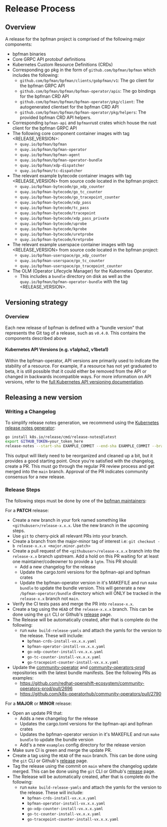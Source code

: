 # Release Process

## Overview

A release for the bpfman project is comprised of the following major components:

- bpfman binaries
- Core GRPC API protobuf definitions
- Kubernetes Custom Resource Definitions (CRDs)
- Corresponding go pkg in the form of `github.com/bpfman/bpfman` which includes the following:
  - `github.com/bpfman/bpfman/clients/gobpfman/v1`: The go client for the bpfman GRPC API
  - `github.com/bpfman/bpfman/bpfman-operator/apis`: The go bindings for the
    bpfman CRD API
  - `github.com/bpfman/bpfman/bpfman-operator/pkg/client`: The autogenerated
    clientset for the bpfman CRD API
  - `github.com/bpfman/bpfman/bpfman-operator/pkg/helpers`: The provided bpfman CRD
    API helpers.
- Corresponding `bpfman-api` and `bpfman`rust crates which house the rust client for the bpfman GRPC API
- The following core component container images with tag <RELEASE_VERSION>:
  - `quay.io/bpfman/bpfman`
  - `quay.io/bpfman/bpfman-operator`
  - `quay.io/bpfman/bpfman-agent`
  - `quay.io/bpfman/bpfman-operator-bundle`
  - `quay.io/bpfman/xdp-dispatcher`
  - `quay.io/bpfman/tc-dispatcher`
- The relevant example bytecode container images with tag <RELEASE_VERSION> from source
  code located in the bpfman project:
  - `quay.io/bpfman-bytecode/go_xdp_counter`
  - `quay.io/bpfman-bytecode/go_tc_counter`
  - `quay.io/bpfman-bytecode/go_tracepoint_counter`
  - `quay.io/bpfman-bytecode/xdp_pass`
  - `quay.io/bpfman-bytecode/tc_pass`
  - `quay.io/bpfman-bytecode/tracepoint`
  - `quay.io/bpfman-bytecode/xdp_pass_private`
  - `quay.io/bpfman-bytecode/uprobe`
  - `quay.io/bpfman-bytecode/kprobe`
  - `quay.io/bpfman-bytecode/uretprobe`
  - `quay.io/bpfman-bytecode/kretprobe`
- The relevant example userspace container images with tag <RELEASE_VERSION> from source
  code located in the bpfman project:
  - `quay.io/bpfman-userspace/go_xdp_counter`
  - `quay.io/bpfman-userspace/go_tc_counter`
  - `quay.io/bpfman-userspace/go_tracepoint_counter`
- The OLM (Operator Lifecycle Manager) for the Kubernetes Operator.
  - This includes a `bundle` directory on disk as well as the
    `quay.io/bpfman/bpfman-operator-bundle` with the tag <RELEASE_VERSION>.

## Versioning strategy

### Overview

Each new release of bpfman is defined with a "bundle version" that
represents the Git tag of a release, such as `v0.4.0`. This contains the
components described above

#### Kubernetes API Versions (e.g. v1alpha2, v1beta1)

Within the bpfman-operator, API versions are primarily used to indicate the stability of
a resource. For example, if a resource has not yet graduated to beta, it is
still possible that it could either be removed from the API or changed in
backwards incompatible ways. For more information on API versions, refer to the
[full Kubernetes API versioning
documentation](https://kubernetes.io/docs/reference/using-api/#api-versioning).

## Releasing a new version

### Writing a Changelog

To simplify release notes generation, we recommend using the [Kubernetes release
notes generator](https://github.com/kubernetes/release/blob/master/cmd/release-notes):

```bash
go install k8s.io/release/cmd/release-notes@latest
export GITHUB_TOKEN=your_token_here
release-notes --start-sha EXAMPLE_COMMIT --end-sha EXAMPLE_COMMIT --branch main --repo bpfman --org bpfman
```

This output will likely need to be reorganized and cleaned up a bit, but it
provides a good starting point. Once you're satisfied with the changelog, create
a PR. This must go through the regular PR review process and get merged into the
`main` branch. Approval of the PR indicates community consensus for a new
release.

### Release Steps

The following steps must be done by one of the [bpfman maintainers][bpfman-team]:

For a **PATCH** release:

- Create a new branch in your fork named something like `<githubuser>/release-x.x.x`. Use the new branch
  in the upcoming steps.
- Use `git` to cherry-pick all relevant PRs into your branch.
- Create a branch from the major-minor tag of interest i.e:
  `git checkout -b release-x.x.x <major.minor.patch>`
- Create a pull request of the `<githubuser>/release-x.x.x` branch into the `release-x.x` branch upstream.
  Add a hold on this PR waiting for at least one maintainer/codeowner to provide a `lgtm`. This PR should:
  - Add a new changelog for the release
  - Update the cargo.toml versions for the bpfman-api and bpfman crates
  - Update the bpfman-operator version in it's MAKEFILE and run `make bundle` to update the bundle version.
    This will generate a new `/bpfman-operator/bundle` directory which will ONLY be tracked in the
    `release-x.x` branch not `main`.
- Verify the CI tests pass and merge the PR into `release-x.x`.
- Create a tag using the `HEAD` of the `release-x.x.x` branch. This can be done using the `git` CLI or
  Github's [release][release] page.
- The Release will be automatically created, after that is complete do the following:
  - run `make build-release-yamls` and attach the yamls for the version to the release. These will include:
    - `bpfman-crds-install-vx.x.x.yaml`
    - `bpfman-operator-install-vx.x.x.yaml`
    - `go-xdp-counter-install-vx.x.x.yaml`
    - `go-tc-counter-install-vx.x.x.yaml`
    - `go-tracepoint-counter-install-vx.x.x.yaml`
- Update the [community-operator](https://github.com/k8s-operatorhub/community-operators) and
  [community-operators-prod](https://github.com/redhat-openshift-ecosystem/community-operators-prod) repositories with
  the latest bundle manifests. See the following PRs as examples:
    - https://github.com/redhat-openshift-ecosystem/community-operators-prod/pull/2696
    - https://github.com/k8s-operatorhub/community-operators/pull/2790

For a **MAJOR** or **MINOR** release:

- Open an update PR that:
  - Adds a new changelog for the release
  - Updates the cargo.toml versions for the bpfman-api and bpfman crates
  - Updates the bpfman-operator version in it's MAKEFILE and run `make bundle` to update the bundle version
  - Add's a new `examples` config directory for the release version
- Make sure CI is green and merge the update PR.
- Create a tag using the `HEAD` of the `main` branch. This can be done using the `git` CLI or
  Github's [release][release] page.
- Tag the release using the commit on `main` where the changelog update merged.
  This can  be done using the `git` CLI or Github's [release][release]
  page.
- The Release will be automatically created, after that is complete do the following:
  - run `make build-release-yamls` and attach the yamls for the version to the release. These will include:
    - `bpfman-crds-install-vx.x.x.yaml`
    - `bpfman-operator-install-vx.x.x.yaml`
    - `go-xdp-counter-install-vx.x.x.yaml`
    - `go-tc-counter-install-vx.x.x.yaml`
    - `go-tracepoint-counter-install-vx.x.x.yaml`

[release]: https://github.com/bpfman/bpfman/releases
[bpfman-team]: https://github.com/bpfman/bpfman/blob/main/CODEOWNERS
